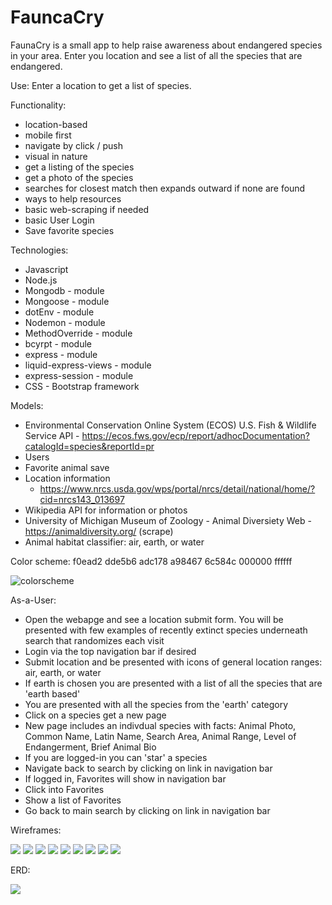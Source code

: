 # FauncaCry

FaunaCry is a small app to help raise awareness about endangered species in your area. Enter you location and see a list of all the species that are endangered.

Use: Enter a location to get a list of species.

Functionality: 
- location-based
- mobile first
- navigate by click / push
- visual in nature
- get a listing of the species 
- get a photo of the species
- searches for closest match then expands outward if none are found
- ways to help resources
- basic web-scraping if needed
- basic User Login
- Save favorite species

Technologies:
- Javascript
- Node.js
- Mongodb - module
- Mongoose - module
- dotEnv - module
- Nodemon - module
- MethodOverride - module
- bcyrpt - module
- express - module
- liquid-express-views - module
- express-session - module
- CSS - Bootstrap framework

Models:
- Environmental Conservation Online System (ECOS) U.S. Fish & Wildlife Service API
        - https://ecos.fws.gov/ecp/report/adhocDocumentation?catalogId=species&reportId=pr
- Users
- Favorite animal save
- Location information
    - https://www.nrcs.usda.gov/wps/portal/nrcs/detail/national/home/?cid=nrcs143_013697
- Wikipedia API for information or photos
- University of Michigan Museum of Zoology - Animal Diversiety Web - https://animaldiversity.org/ (scrape)
- Animal habitat classifier: air, earth, or water


Color scheme:
f0ead2
dde5b6
adc178
a98467
6c584c
000000
ffffff

![colorscheme](./Img/colors.PNG)

As-a-User:
- Open the webapge and see a location submit form. You will be presented with few examples of recently extinct species underneath search that randomizes each visit
- Login via the top navigation bar if desired
- Submit location and be presented with icons of general location ranges: air, earth, or water
- If earth is chosen you are presented with a list of all the species that are 'earth based'
- You are presented with all the species from the 'earth' category
- Click on a species get a new page
- New page includes an indivdual species with facts: Animal Photo, Common Name, Latin Name, Search Area, Animal Range, Level of Endangerment, Brief Animal Bio
- If you are logged-in you can 'star' a species
- Navigate back to search by clicking on link in navigation bar
- If logged in, Favorites will show in navigation bar
- Click into Favorites
- Show a list of Favorites
- Go back to main search by clicking on link in navigation bar


Wireframes:

![](./Img/1.png)
![](./Img/2.png)
![](./Img/3.png)
![](./Img/4.png)
![](./Img/5.png)
![](./Img/6.png)
![](./Img/7.png)
![](./Img/8.png)
![](./Img/9.png)

ERD:

![](./Img/erd.PNG)

